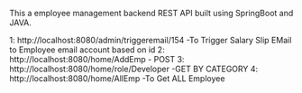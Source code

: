 This a employee management backend REST API built using SpringBoot and JAVA.

1: http://localhost:8080/admin/triggeremail/154 -To Trigger Salary Slip EMail to Employee email account based on id
2: http://localhost:8080/home/AddEmp  - POST
3: http://localhost:8080/home/role/Developer -GET BY CATEGORY
4: http://localhost:8080/home/AllEmp -To Get ALL Employee
